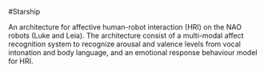 #Starship

An architecture for affective human-robot interaction (HRI) on the NAO robots (Luke and Leia). The architecture consist of a multi-modal affect recognition system to recognize arousal and valence levels from vocal intonation and body language, and an emotional response behaviour model for HRI.